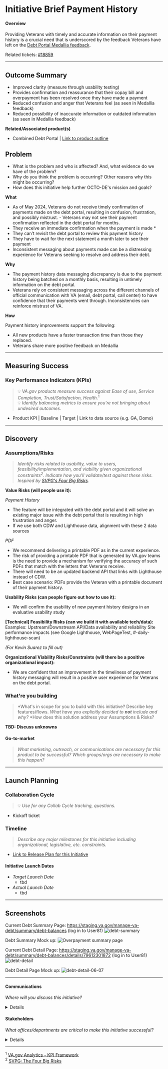 # Initiative Brief Payment History
#### Overview

Providing Veterans with timely and accurate information on their payment history is a crucial need that is underscored by the feedback Veterans have left on the <a href="https://github.com/department-of-veterans-affairs/va.gov-team/tree/master/products/combined_fsr/research/medallia_reports">Debt Portal Medallia feedback</a>.

Related tickets: 
<a href="https://app.zenhub.com/workspaces/vsa---debt-607736a6c8b7e2001084e3ab/issues/gh/department-of-veterans-affairs/va.gov-team/18859">#18859</a>

 
---

## Outcome Summary
- Improved clarity (measure through usability testing)
- Provides confirmation and reassurance that their copay bill and overpayment has been resolved once they have made a payment 
- Reduced confusion and anger that Veterans feel (as seen in Medallia feedback)
- Reduced possibility of inaccurate information or outdated information (as seen in Medallia feedback)


**Related/Associated product(s)**
- Combined Debt Portal  | <a href="https://github.com/department-of-veterans-affairs/va.gov-team/blob/master/products/combined_va_debt_portal/product_outline.md">Link to product outline</a>

## Problem
- What is the problem and who is affected? And, what evidence do we have of the problem?
- Why do you think the problem is occurring? Other reasons why this might be occurring?
- How does this initiative help further OCTO-DE's mission and goals?

**What**

- As of May 2024, Veterans do not receive timely confirmation of payments made on the debt portal, resulting in confusion, frustration, and possibly mistrust. - Veterans may not see their payment confirmation reflected in the debt portal for months. 
- They receive an immediate confirmation when the payment is made * 
- They can’t revisit the debt portal to review this payment history
- They have to wait for the next statement a month later to see their payment
- Inconsistent messaging about payments made can be a distressing experience for Veterans seeking to resolve and address their debt.
  
**Why**

- The payment history data messaging discrepancy is due to the payment history being batched on a monthly basis, resulting in untimely information on the debt portal. 
- Veterans rely on consistent messaging across the different channels of official communication with VA (email, debt portal, call center) to have confidence that their payments went through. Inconsistencies can reinforce mistrust of VA. 

**How**

Payment history improvements support the following: 
- All new products have a faster transaction time than those they replaced.
- Veterans share more positive feedback on Medallia

<!--
## Desired User Outcomes
- *Why would a user want to use this?*
- *With this problem solved, what should users be able to do/achieve that they couldn't before?*

## Undesired User Outcomes
## Desired Business Outcomes

- *Why would your business want this to exist?*
- *With this problem solved, what should your business be able to do/achieve that they couldn't before?*

## Undesired Business Outcomes
-->

---
## Measuring Success

### Key Performance Indicators (KPIs)
> 💡 *VA.gov products measure success against Ease of use, Service Completion, Trust/Satisfaction, Health.*<sup>1</sup>\
> 💡 *Identify balancing metrics to ensure you're not bringing about undesired outcomes.*

- Product KPI | Baseline | Target | Link to data source (e.g. GA, Domo)

---

## Discovery
### Assumptions/Risks
> *Identify risks related to usability, value to users, feasibility/implementation, and viability given organizational constraints<sup>2</sup>. 
> Indicate how you'll validate/test against these risks. Inspired by [SVPG's Four Big Risks](https://www.svpg.com/four-big-risks/).*

**Value Risks (will people use it):**

*Payment History*
- The feature will be integrated with the debt portal and it will solve an existing major issue with the debt portal that is resulting in high frustration and anger. 
- If we use both CDW and Lighthouse data, alignment with these 2 data sources
 
*PDF*
- We recommend delivering a printable PDF as in the current experience. 
- The risk of providing a printable PDF that is generated by VA.gov teams is the need to provide a mechanism for verifying the accuracy of such PDFs that match with the letters that Veterans receive.
- There will need to be an updated backend API that links with Lighthouse instead of CDW.
- Best case scenario: PDFs provide the Veteran with a printable document of their payment history.

**Usability Risks (can people figure out how to use it):**
- We will confirm the usability of new payment history designs in an evaluative usability study

**[Technical] Feasibility Risks (can we build it with available tech/data):**
Examples:
Upstream/Downstream API/Data availability and reliability
Site performance impacts (see Google Lighthouse, WebPageTest, #-daily-lighthouse-scan)

*(For Kevin Suarez to fill out)*

**Organizational Viability Risks/Constraints (will there be a positive organizational impact):**

- We are confident that an improvement in the timeliness of payment history messaging will result in a positive user experience for Veterans on the debt portal. 

### What're you building
> *What's in scope for you to build with this initiative? Describe key features/flows. 
> *What have you explicitly decided to **not** include and why?*
> *How does this solution address your Assumptions & Risks?

 **TBD: Discuss unknowns**

#### Go-to-market 
> *What marketing, outreach, or communications are necessary for this product to be successful? Which groups/orgs are necessary to make this happen?*

--- 

## Launch Planning
### Collaboration Cycle
> 💡 *Use for any Collab Cycle tracking, questions.*

- Kickoff ticket

### Timeline 
> *Describe any major milestones for this initiative including organizational, legislative, etc. constraints.*

* [Link to Release Plan for this Initiative](https://github.com/department-of-veterans-affairs/va.gov-team/blob/master/platform/product-management/release-plan-template.md)

#### Initiative Launch Dates
- *Target Launch Date*
  - tbd
- *Actual Launch Date* 
  - tbd

---
   
## Screenshots
Current Debt Summary Page:
https://staging.va.gov/manage-va-debt/summary/debt-balances (log in to User81)
![debt-summary](https://github.com/department-of-veterans-affairs/va.gov-team/assets/5553542/80f41667-27ac-4a37-9dbf-8c84463814c2)


Debt Summary Mock up:
![Overpayment summary page](https://github.com/department-of-veterans-affairs/va.gov-team/assets/5553542/91ff93b4-b3dd-4968-80b3-a4486bdaaa21)


Current Debt Detail Page:
https://staging.va.gov/manage-va-debt/summary/debt-balances/details/79612301872 (log in to User81)
![debt-detail](https://github.com/department-of-veterans-affairs/va.gov-team/assets/5553542/31710c63-abe2-45ba-b627-6faa751b998d)

Debt Detail Page Mock up:
![debt-detail-06-07](https://github.com/department-of-veterans-affairs/va.gov-team/assets/5553542/750cdfa7-7df6-46e6-833d-ce21bbf23f52)

---

#### Communications
*Where will you discuss this initiative?*

<details>

- Team Name: 
- GitHub Label(s): 
- Slack channel: 
- Product POCs:

</details>


#### Stakeholders
*What offices/departments are critical to make this initiative successful?*

<details>
  
- Office/Department:
- Contact(s): 
 
</details>

---
<sup>1</sup> [VA.gov Analytics - KPI Framework](https://github.com/department-of-veterans-affairs/va.gov-team/blob/master/platform/analytics/Analytics%20Playbook/va-gov-platform-analytics-kpi-framework.pdf)\
<sup>2</sup> [SVPG: The Four Big Risks](https://svpg.com/four-big-risks/)
